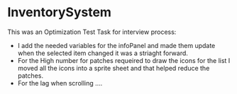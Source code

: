 # InventorySystem

This was an Optimization Test Task for interview process:

- I add the needed variables for the infoPanel and made them update when the selected item changed it was a striaght forward.
- For the High number for patches requeired to draw the icons for the list I moved all the icons into a sprite sheet and that helped reduce the patches.
- For the lag when scrolling ....
